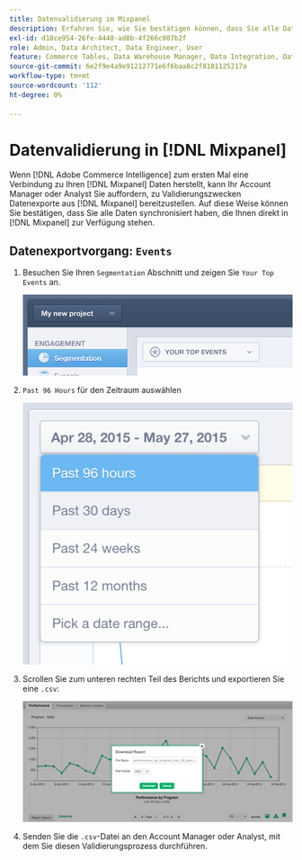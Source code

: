 ```yaml
---
title: Datenvalidierung im Mixpanel
description: Erfahren Sie, wie Sie bestätigen können, dass Sie alle Daten synchronisiert haben, die Ihnen direkt in Mixpanel zur Verfügung stehen.
exl-id: d18ce954-26fe-4440-ad8b-4f266c007b2f
role: Admin, Data Architect, Data Engineer, User
feature: Commerce Tables, Data Warehouse Manager, Data Integration, Data Import/Export
source-git-commit: 6e2f9e4a9e91212771e6f6baa8c2f8101125217a
workflow-type: tm+mt
source-wordcount: '112'
ht-degree: 0%

---
```


# Datenvalidierung in [!DNL Mixpanel]

Wenn [!DNL Adobe Commerce Intelligence] zum ersten Mal eine Verbindung zu Ihren [!DNL Mixpanel] Daten herstellt, kann Ihr Account Manager oder Analyst Sie auffordern, zu Validierungszwecken Datenexporte aus [!DNL Mixpanel] bereitzustellen. Auf diese Weise können Sie bestätigen, dass Sie alle Daten synchronisiert haben, die Ihnen direkt in [!DNL Mixpanel] zur Verfügung stehen.

## Datenexportvorgang: `Events`

1. Besuchen Sie Ihren `Segmentation` Abschnitt und zeigen Sie `Your Top Events` an.

   ![](../../../assets/your-top-events.png)

1. `Past 96 Hours` für den Zeitraum auswählen

   ![](../../../assets/past-96-hours.png)

1. Scrollen Sie zum unteren rechten Teil des Berichts und exportieren Sie eine `.csv`:

   ![](../../../assets/export-csv-mixpanel.png)

1. Senden Sie die `.csv`-Datei an den Account Manager oder Analyst, mit dem Sie diesen Validierungsprozess durchführen.

